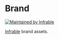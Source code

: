 # Brand

[![Maintained by Infrable](https://img.shields.io/badge/Maintained%20by-Infrable-000000)](https://infrable.io)

[Infrable](https://infrable.io) brand assets.
